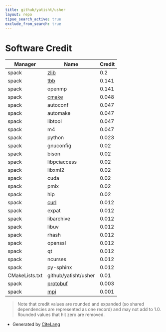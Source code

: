 ```yaml
---
title: github/yatisht/usher
layout: repo
tipue_search_active: true
exclude_from_search: true
---
```

# Software Credit

|Manager|Name|Credit|
|-------|----|------|
|spack|[zlib](https://zlib.net)|0.2|
|spack|[tbb](https://software.intel.com/content/www/us/en/develop/tools/oneapi/components/onetbb.html)|0.141|
|spack|openmp|0.141|
|spack|[cmake](https://www.cmake.org)|0.048|
|spack|autoconf|0.047|
|spack|automake|0.047|
|spack|libtool|0.047|
|spack|m4|0.047|
|spack|python|0.023|
|spack|gnuconfig|0.02|
|spack|bison|0.02|
|spack|libpciaccess|0.02|
|spack|libxml2|0.02|
|spack|cuda|0.02|
|spack|pmix|0.02|
|spack|hip|0.02|
|spack|[curl](https://curl.se/)|0.012|
|spack|expat|0.012|
|spack|libarchive|0.012|
|spack|libuv|0.012|
|spack|rhash|0.012|
|spack|openssl|0.012|
|spack|qt|0.012|
|spack|ncurses|0.012|
|spack|py-sphinx|0.012|
|CMakeLists.txt|github/yatisht/usher|0.01|
|spack|[protobuf](https://developers.google.com/protocol-buffers)|0.003|
|spack|[mpi](http://mvapich.cse.ohio-state.edu)|0.001|


> Note that credit values are rounded and expanded (so shared dependencies are represented as one record) and may not add to 1.0. Rounded values that hit zero are removed.


- Generated by [CiteLang](https://github.com/vsoch/citelang)
